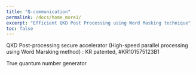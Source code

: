 ```yaml
---
title: "Q-communication"
permalink: /docs/home_more1/
excerpt: "Efficient QKD Post Processing using Word Masking technique"
toc: false
---
```


QKD Post-processing secure accelerator
(High-speed parallel processing using Word Marsking method) 
: KR patented, #KR101575123B1

True quantum number generator
